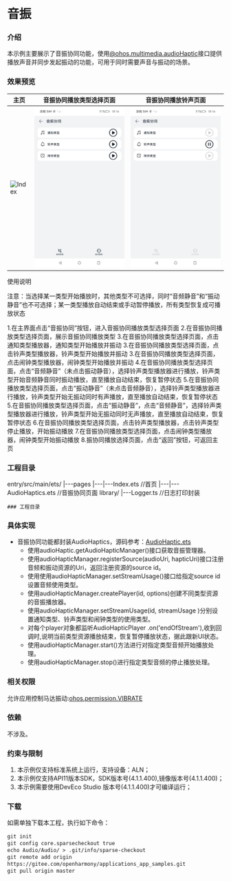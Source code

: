 # 音振

### 介绍

本示例主要展示了音振协同功能，使用[@ohos.multimedia.audioHaptic](https://gitee.com/openharmony/docs/blob/master/zh-cn/application-dev/reference/apis/js-apis-audioHaptic.md)接口提供播放声音并同步发起振动的功能，可用于同时需要声音与振动的场景。

### 效果预览

| 主页                                     | 音振协同播放类型选择页面 | 音振协同播放铃声页面 |
|----------------------------------------|-----------------------------------------|------------------------------------------------------|
| ![Index](screenshots/device/index.jpg) | ![AudioHaptic](screenshots/device/audioHaptic.jpeg) |![AudioHaptic](screenshots/device/play_ringtone.jpeg) |

使用说明

注意：当选择某一类型开始播放时，其他类型不可选择，同时“音频静音”和“振动静音”也不可选择；某一类型播放自动结束或手动暂停播放，所有类型恢复成可播放状态

1.在主界面点击“音振协同”按钮，进入音振协同播放类型选择页面
2.在音振协同播放类型选择页面，展示音振协同播放类型
3.在音振协同播放类型选择页面，点击通知类型播放器，通知类型开始播放并振动
3.在音振协同播放类型选择页面，点击铃声类型播放器，铃声类型开始播放并振动
3.在音振协同播放类型选择页面，点击闹钟类型播放器，闹钟类型开始播放并振动
4.在音振协同播放类型选择页面，点击“音频静音”（未点击振动静音），选择铃声类型播放器进行播放，铃声类型开始音频静音同时振动播放，直至播放自动结束，恢复暂停状态
5.在音振协同播放类型选择页面，点击“振动静音”（未点击音频静音），选择铃声类型播放器进行播放，铃声类型开始无振动同时有声播放，直至播放自动结束，恢复暂停状态
5.在音振协同播放类型选择页面，点击“振动静音”，点击“音频静音”，选择铃声类型播放器进行播放，铃声类型开始无振动同时无声播放，直至播放自动结束，恢复暂停状态
6.在音振协同播放类型选择页面，点击铃声类型播放器，点击铃声类型停止播放，开始振动播放
7.在音振协同播放类型选择页面，点击闹钟类型播放器，闹钟类型开始振动播放
8.振协同播放选择页面，点击“返回”按钮，可返回主页

### 工程目录
entry/src/main/ets/
|---pages
|---|---Index.ets                           //首页
|---|---AudioHaptics.ets                    //音振协同页面
library/
|---Logger.ts                               //日志打印封装
```
### 工程目录

```
### 具体实现
* 音振协同功能都封装AudioHaptics，源码参考：[AudioHaptic.ets](entry/src/main/ets/pages/AudioHaptic.ets)
    * 使用audioHaptic.getAudioHapticManager()接口获取音振管理器。
	* 使用audioHapticManager.registerSource(audioUri, hapticUri)接口注册音频和振动资源的Uri，返回注册资源的source id。
	* 使用使用audioHapticManager.setStreamUsage()接口给指定source id设置音频使用类型。
	* 使用audioHapticManager.createPlayer(id, options)创建不同类型资源的音振播放器。
	* 使用audioHapticManager.setStreamUsage(id, streamUsage )分别设置通知类型、铃声类型和闹钟类型的使用类型。
	* 对每个player对象都监听AudioHapticPlayer .on('endOfStream'),收到回调时,说明当前类型资源播放结束，恢复暂停播放状态，据此跟新UI状态。
	* 使用audioHapticManager.start()方法进行对指定类型音频开始播放处理。
    * 使用audioHapticManager.stop()进行指定类型音频的停止播放处理。

### 相关权限

允许应用控制马达振动:[ohos.permission.VIBRATE](https://gitee.com/openharmony/docs/blob/OpenHarmony-4.0-Release/zh-cn/application-dev/security/permission-list.md#ohospermissionvibrate)

### 依赖

不涉及。

### 约束与限制

1. 本示例仅支持标准系统上运行，支持设备：ALN；
2. 本示例仅支持API11版本SDK，SDK版本号(4.1.1.400),镜像版本号(4.1.1.400)；
3. 本示例需要使用DevEco Studio 版本号(4.1.1.400)才可编译运行；

### 下载

如需单独下载本工程，执行如下命令：

```
git init
git config core.sparsecheckout true
echo Audio/Audio/ > .git/info/sparse-checkout
git remote add origin https://gitee.com/openharmony/applications_app_samples.git
git pull origin master
```